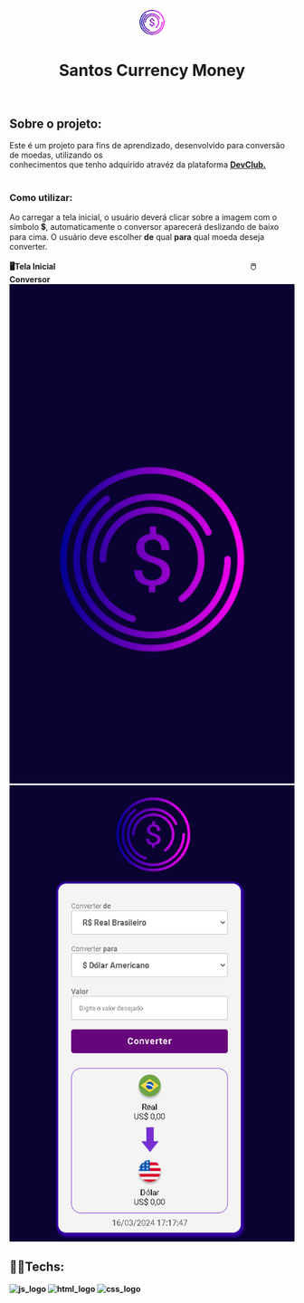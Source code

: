 <p align="center"><img src="https://github.com/devcarlosfilho/currency-money-project/blob/master/assets/logo_1.png?raw=true" width="10%"  alt="logo_projeto"/></p>

<h1 align="center">Santos Currency Money</h1>
<br>
<h2>
  Sobre o projeto:
</h2>
Este é um projeto para fins de aprendizado, desenvolvido para conversão de moedas, utilizando os <br>
conhecimentos que tenho adquirido atravéz da plataforma <strong><a href="https://rodolfomori.com.br/devclub/">DevClub.</a></strong>
<br>
<br>
<h3>Como utilizar:</h3>
Ao carregar a tela inicial, o usuário deverá clicar sobre a imagem com o símbolo 💲, automaticamente o conversor aparecerá deslizando de baixo para cima.
O usuário deve escolher <b>de</b> qual <b>para</b> qual moeda deseja converter.
<br>
<br>
<div style="display: inline-block"><b>🖥️Tela Inicial&nbsp;&nbsp;&nbsp;&nbsp;&nbsp;&nbsp;&nbsp;&nbsp;&nbsp;&nbsp;&nbsp;&nbsp;&nbsp;&nbsp;&nbsp;&nbsp;&nbsp;&nbsp;&nbsp;&nbsp;&nbsp;&nbsp;&nbsp;&nbsp;&nbsp;&nbsp;&nbsp;&nbsp;&nbsp;&nbsp;&nbsp;&nbsp;&nbsp;&nbsp;&nbsp;&nbsp;&nbsp;&nbsp;&nbsp;&nbsp;&nbsp;&nbsp;&nbsp;&nbsp;&nbsp;&nbsp;&nbsp;&nbsp;&nbsp;&nbsp;&nbsp;&nbsp;&nbsp;&nbsp;&nbsp;&nbsp;&nbsp;&nbsp;&nbsp;&nbsp;&nbsp;&nbsp;&nbsp;&nbsp;&nbsp;&nbsp;&nbsp;&nbsp;&nbsp;&nbsp;&nbsp;&nbsp;&nbsp;&nbsp;&nbsp;&nbsp;&nbsp;&nbsp;&nbsp;&nbsp;&nbsp;&nbsp;&nbsp;&nbsp;&nbsp;&nbsp;&nbsp;&nbsp;&nbsp;&nbsp;&nbsp;&nbsp;&nbsp;&nbsp;&nbsp;&nbsp;&nbsp;&nbsp;&nbsp;&nbsp;&nbsp;&nbsp;&nbsp;&nbsp;🖱️Conversor<b><br>
<img src="https://github.com/devcarlosfilho/currency-money-project/blob/master/assets/santos_currency_1.jpeg?raw=true" width="504px"/><img src="https://github.com/devcarlosfilho/currency-money-project/blob/master/assets/santos_currency_2.png?raw=true" alt="mobile_resultado" width="504px"/>
</div>
<br>
<h2>👨‍💻Techs:</h2>
<div style="display: inline-block">
<img src="https://camo.githubusercontent.com/84372c7d2f1a7308844360ecad82d49b3f6cbc068a0c5e31aeea6ca5344b77ba/68747470733a2f2f696d672e736869656c64732e696f2f62616467652f4a6176615363726970742d4637444631453f7374796c653d666f722d7468652d6261646765266c6f676f3d6a617661736372697074266c6f676f436f6c6f723d626c61636b" alt="js_logo"/>
<img src="https://camo.githubusercontent.com/bfe6a48836e87b13a16f1f56f88fee428475c2ac29247992ec9b8bcc7154f881/68747470733a2f2f696d672e736869656c64732e696f2f62616467652f48544d4c352d4533344632363f7374796c653d666f722d7468652d6261646765266c6f676f3d68746d6c35266c6f676f436f6c6f723d7768697465" alt="html_logo"/> <img src="https://camo.githubusercontent.com/472c222e8f240a48ae51cd9b082a1b857be809dcd851a25150890c2da50c13a5/68747470733a2f2f696d672e736869656c64732e696f2f62616467652f435353332d3135373242363f7374796c653d666f722d7468652d6261646765266c6f676f3d63737333266c6f676f436f6c6f723d7768697465" alt="css_logo"/>
</div>
